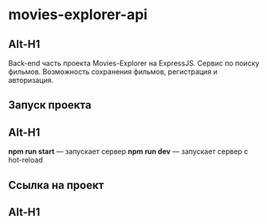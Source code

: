 # movies-explorer-api
Alt-H1
------ 
Back-end часть проекта Movies-Explorer на ExpressJS. Сервис по поиску фильмов. Возможность сохранения фильмов, регистрация и авторизация.

## Запуск проекта 
Alt-H1
------ 
**npm run start** — запускает сервер
**npm run dev** — запускает сервер с hot-reload

## Ссылка на проект 
Alt-H1
------ 

